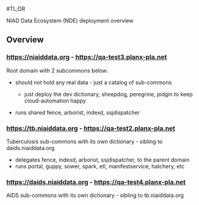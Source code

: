 #TL;DR

NIAD Data Ecosystem (NDE) deployment overview

## Overview

### https://niaiddata.org - https://qa-test3.planx-pla.net

Root domain with 2 subcommons below.
* should not hold any real data - just a catalog of sub-commons
    - just deploy the dev dictionary, sheepdog, peregrine, pidgin to keep cloud-automation happy

* runs shared fence, arborist, indexd, ssjdispatcher


### https://tb.niaiddata.org - https://qa-test2.planx-pla.net

Tuberculosis sub-commons with its own dictionary - sibling to daids.niaiddata.org

* delegates fence, indexd, arborist, ssjdispatcher, to the parent domain
* runs portal, guppy, sower, spark, etl, manifestservice, hatchery, etc

### https://daids.niaiddata.org - https://qa-test4.planx-pla.net

AIDS sub-commons with its own dictionary - sibling to tb.niaiddata.org
